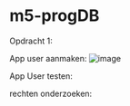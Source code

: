 # m5-progDB

Opdracht 1:

App user aanmaken:
![image](https://github.com/Daniel-Gman/m5-progDB/assets/115157669/3533535e-e2a9-462d-9993-868f26e4f53a)

App User testen:



rechten onderzoeken:
